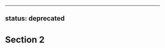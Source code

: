 <!--
SPDX-FileCopyrightText: 2023 Thomas Breitner

SPDX-License-Identifier: CC0-1.0
-->

---
status: deprecated
---

# Section 2
